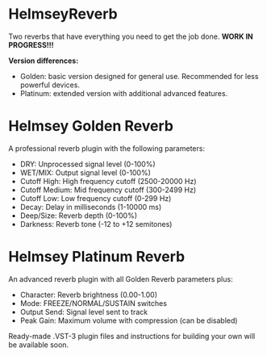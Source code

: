 # HelmseyReverb
Two reverbs that have everything you need to get the job done.
**WORK IN PROGRESS!!!**

**Version differences:**
- Golden: basic version designed for general use. Recommended for less powerful devices.
- Platinum: extended version with additional advanced features.

# Helmsey Golden Reverb
A professional reverb plugin with the following parameters:
- DRY: Unprocessed signal level (0-100%)
- WET/MIX: Output signal level (0-100%)
- Cutoff High: High frequency cutoff (2500-20000 Hz)
- Cutoff Medium: Mid frequency cutoff (300-2499 Hz)
- Cutoff Low: Low frequency cutoff (0-299 Hz)
- Decay: Delay in milliseconds (1-10000 ms)
- Deep/Size: Reverb depth (0-100%)
- Darkness: Reverb tone (-12 to +12 semitones)

# Helmsey Platinum Reverb
An advanced reverb plugin with all Golden Reverb parameters plus:
- Character: Reverb brightness (0.00-1.00)
- Mode: FREEZE/NORMAL/SUSTAIN switches
- Output Send: Signal level sent to track
- Peak Gain: Maximum volume with compression (can be disabled)
 
Ready-made .VST-3 plugin files and instructions for building your own will be available soon.
